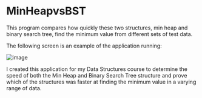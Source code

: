 # MinHeapvsBST
This program compares how quickly these two structures, min heap and binary search tree, find the minimum value from different sets of test data.

The following screen is an example of the application running:

![image](https://user-images.githubusercontent.com/60588691/173165921-3f845896-5889-460e-bc93-567fcf834d8f.png)

I created this application for my Data Structures course to determine the speed of both the Min Heap and Binary Search Tree structure and prove which of the structures was faster at finding the minimum value in a varying range of data.
